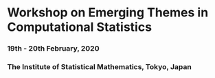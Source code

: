 # Workshop on Emerging Themes in Computational Statistics
### 19th - 20th February, 2020
### The Institute of Statistical Mathematics, Tokyo, Japan
